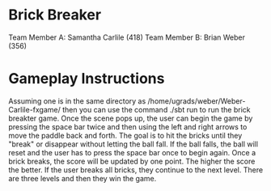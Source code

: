 # Brick Breaker

Team Member A: Samantha Carlile (418)
Team Member B: Brian Weber (356)

# Gameplay Instructions
Assuming one is in the same directory as /home/ugrads/weber/Weber-Carlile-fxgame/ then you can use the command ./sbt run to run the brick breakter game. Once the scene pops up, the user can begin the game by pressing the space bar twice and then using the left and right arrows to move the paddle back and forth. The goal is to hit the bricks until they "break" or disappear without letting the ball fall. If the ball falls, the ball will reset and the user has to press the space bar once to begin again. Once a brick breaks, the score will be updated by one point. The higher the score the better. If the user breaks all bricks, they continue to the next level. There are three levels and then they win the game. 
